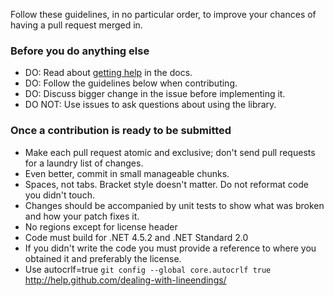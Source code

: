 Follow these guidelines, in no particular order, to improve your chances of having a pull request merged in.

### Before you do anything else

 * DO: Read about [getting help](https://restsharp.dev/get-help/) in the docs.
 * DO: Follow the guidelines below when contributing.  
 * DO: Discuss bigger change in the issue before implementing it.  
 * DO NOT: Use issues to ask questions about using the library.

### Once a contribution is ready to be submitted

 * Make each pull request atomic and exclusive; don't send pull requests for a laundry list of changes.
 * Even better, commit in small manageable chunks.
 * Spaces, not tabs. Bracket style doesn't matter. Do not reformat code you didn't touch.
 * Changes should be accompanied by unit tests to show what was broken and how your patch fixes it.
 * No regions except for license header
 * Code must build for .NET 4.5.2 and .NET Standard 2.0
 * If you didn't write the code you must provide a reference to where you obtained it and preferably the license. 
 * Use autocrlf=true `git config --global core.autocrlf true` http://help.github.com/dealing-with-lineendings/
